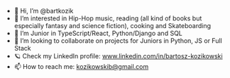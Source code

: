 - 👋 Hi, I’m @bartkozik
- 👀 I’m interested in Hip-Hop music, reading (all kind of books but especially fantasy and science fiction), cooking and Skateboarding
- 🌱 I’m Junior in TypeScript/React, Python/Django and SQL
- 💞️ I’m looking to collaborate on projects for Juniors in Python, JS or Full Stack
- 🪐 Check my LinkedIn profile: www.linkedin.com/in/bartosz-kozikowski
- 📫 How to reach me: kozikowskib@gmail.com
